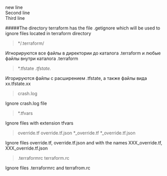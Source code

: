 new line  
Second line  
Third line

#####The directory terraform has the file .getignore which will be used to ignore files located in terraform directory

>*/.terraform/

Игнорируются все файлы в директории до каталога .terraform и любые файлы внутри каталога .terraform

>*.tfstate
>*.tfstate.*

Игорируются файлы с расширением .tfstate, а также файлы вида хх.tfstate.xx

>crash.log

Ignore crash.log file

>*.tfvars

Ignore files with extension tfvars

>override.tf
>override.tf.json
>*_override.tf
>*_override.tf.json

Ignore files override.tf, override.tf.json and with the names XXX_override.tf, XXX_override.tf.json


>.terraformrc
>terraform.rc


Ignore files .terraformrc and terrafrom.rc
